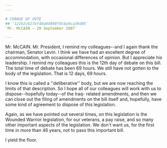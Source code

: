```yaml
---
---

# CHANGE OF VOTE
## `122b2c627ef40a04898fdcba9ca39d05`
`Mr. McCAIN — 20 September 2007`

---
```



Mr. McCAIN. Mr. President, I remind my colleagues--and I again thank 
the chairman, Senator Levin. I think we have had an excellent degree of 
accommodation, with occasional differences of opinion. But I appreciate 
his leadership. I remind my colleagues this is the 12th day of debate 
on this bill. The total time of debate has been 69 hours. We still have 
not gotten to the body of the legislation. That is 12 days, 69 hours.

I know this is called a ''deliberative'' body, but we are now 
reaching the limits of that description. So I hope all of our 
colleagues will work with us to dispose--hopefully today--of the Iraq-
related amendments, and then we can close out the filing of amendments 
on the bill itself and, hopefully, have some kind of agreement to 
dispose of this legislation.

Again, as we have pointed out several times, on this legislation is 
the Wounded Warrior legislation, for our veterans, a pay raise, and so 
many other important aspects of the legislation. We don't want us, for 
the first time in more than 46 years, not to pass this important bill.

I yield the floor.